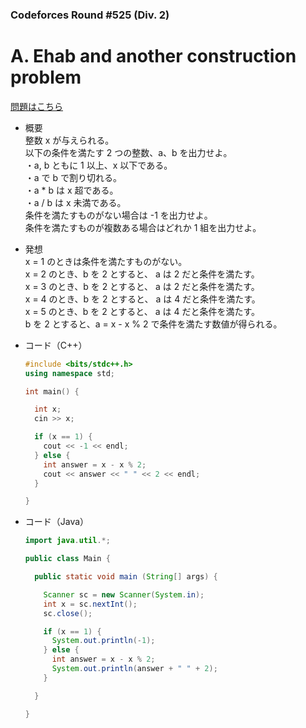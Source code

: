 ### Codeforces Round #525 (Div. 2)

# A. Ehab and another construction problem

  [問題はこちら](https://codeforces.com/problemset/problem/1088/A)
  
- 概要<br>
  整数 x が与えられる。<br>
  以下の条件を満たす 2 つの整数、a、b を出力せよ。<br>
  ・a, b ともに 1 以上、x 以下である。<br>
  ・a で b で割り切れる。<br>
  ・a * b は x 超である。<br>
  ・a / b は x 未満である。<br>
  条件を満たすものがない場合は -1 を出力せよ。<br>
  条件を満たすものが複数ある場合はどれか 1 組を出力せよ。

  
- 発想<br>
  x = 1 のときは条件を満たすものがない。<br>
  x = 2 のとき、b を 2 とすると、 a は 2 だと条件を満たす。<br>
  x = 3 のとき、b を 2 とすると、 a は 2 だと条件を満たす。<br>
  x = 4 のとき、b を 2 とすると、 a は 4 だと条件を満たす。<br>
  x = 5 のとき、b を 2 とすると、 a は 4 だと条件を満たす。<br>
  b を 2 とすると、a = x - x % 2 で条件を満たす数値が得られる。
  
  
- コード（C++）

  ```cpp
  #include <bits/stdc++.h>
  using namespace std;

  int main() {

    int x;
    cin >> x;

    if (x == 1) {
      cout << -1 << endl;
    } else {
      int answer = x - x % 2;
      cout << answer << " " << 2 << endl;
    }

  }
  ```
  
- コード（Java）

  ```java
  import java.util.*;

  public class Main {

    public static void main (String[] args) {

      Scanner sc = new Scanner(System.in);
      int x = sc.nextInt();
      sc.close();

      if (x == 1) {
        System.out.println(-1);
      } else {
        int answer = x - x % 2;
        System.out.println(answer + " " + 2);
      }

    }

  }
  ```
    